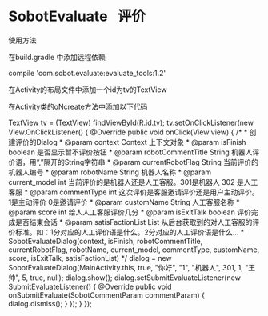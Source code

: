 # SobotEvaluate   评价

使用方法

在build.gradle 中添加远程依赖

compile 'com.sobot.evaluate:evaluate_tools:1.2'

在Activity的布局文件中添加一个id为tv的TextView

在Activity类的oNcreate方法中添加以下代码

TextView tv = (TextView) findViewById(R.id.tv);
tv.setOnClickListener(new View.OnClickListener() {
    @Override
    public void onClick(View view) {
        /*
         * 创建评价的Dialog
         * @param context       Context     上下文对象
         * @param isFinish      boolean     是否显示暂不评价按钮
         * @param robotCommentTitle     String      机器人评价语，用“,”隔开的String字符串
         * @param currentRobotFlag      String      当前评价的机器人编号
         * @param robotName     String      机器人名称
         * @param current_model     int     当前评价的是机器人还是人工客服。301是机器人  302  是人工客服
         * @param commentType       int     这次评价是客服邀请评价还是用户主动评价。1是主动评价  0是邀请评价
         * @param customName        String      人工客服名称
         * @param score     int     给人人工客服评价几分
         * @param isExitTalk    boolean     评价完成是否结束会话
         * @param satisFactionList      List<SatisfactionSetBase>       从后台获取到的对人工客服的评价标准。如：1分对应的人工评价语是什么。2分对应的人工评价语是什么...
         * SobotEvaluateDialog(context, isFinish, robotCommentTitle, currentRobotFlag, robotName, current_model, commentType, customName, score, isExitTalk, satisFactionList)
         */
        dialog = new SobotEvaluateDialog(MainActivity.this, true, "你好", "1", "机器人", 301, 1, "王帅", 5, true, null);
        dialog.show();
        dialog.setSubmitEvaluateListener(new SubmitEvaluateListener() {
            @Override
            public void onSubmitEvaluate(SobotCommentParam commentParam) {
                dialog.dismiss();
            }
        });
    }
});
